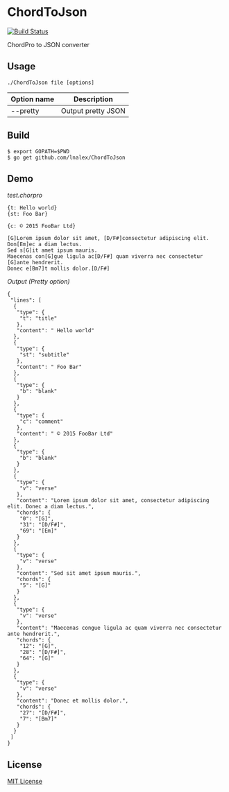 ChordToJson
=====
[![Build Status](https://travis-ci.org/lnalex/ChordToJson.svg)](https://travis-ci.org/lnalex/ChordToJson)

ChordPro to JSON converter

## Usage

    ./ChordToJson file [options]

| Option name | Description        |
|-------------|--------------------|
| --pretty    | Output pretty JSON |

## Build

    $ export GOPATH=$PWD
    $ go get github.com/lnalex/ChordToJson


## Demo
_test.chorpro_

	{t: Hello world}
	{st: Foo Bar}

	{c: © 2015 FooBar Ltd}

	[G]Lorem ipsum dolor sit amet, [D/F#]consectetur adipiscing elit. Don[Em]ec a diam lectus.
	Sed s[G]it amet ipsum mauris.
	Maecenas con[G]gue ligula ac[D/F#] quam viverra nec consectetur [G]ante hendrerit.
	Donec e[Bm7]t mollis dolor.[D/F#]

_Output (Pretty option)_

	{
	 "lines": [
	  {
	   "type": {
	    "t": "title"
	   },
	   "content": " Hello world"
	  },
	  {
	   "type": {
	    "st": "subtitle"
	   },
	   "content": " Foo Bar"
	  },
	  {
	   "type": {
	    "b": "blank"
	   }
	  },
	  {
	   "type": {
	    "c": "comment"
	   },
	   "content": " © 2015 FooBar Ltd"
	  },
	  {
	   "type": {
	    "b": "blank"
	   }
	  },
	  {
	   "type": {
	    "v": "verse"
	   },
	   "content": "Lorem ipsum dolor sit amet, consectetur adipiscing elit. Donec a diam lectus.",
	   "chords": {
	    "0": "[G]",
	    "31": "[D/F#]",
	    "69": "[Em]"
	   }
	  },
	  {
	   "type": {
	    "v": "verse"
	   },
	   "content": "Sed sit amet ipsum mauris.",
	   "chords": {
	    "5": "[G]"
	   }
	  },
	  {
	   "type": {
	    "v": "verse"
	   },
	   "content": "Maecenas congue ligula ac quam viverra nec consectetur ante hendrerit.",
	   "chords": {
	    "12": "[G]",
	    "28": "[D/F#]",
	    "64": "[G]"
	   }
	  },
	  {
	   "type": {
	    "v": "verse"
	   },
	   "content": "Donec et mollis dolor.",
	   "chords": {
	    "27": "[D/F#]",
	    "7": "[Bm7]"
	   }
	  }
	 ]
	}

## License
[MIT License](https://github.com/lnalex/ChordToJson/blob/master/LICENSE)
